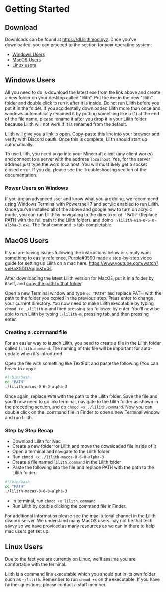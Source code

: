 # Getting Started

## Download
Downloads can be found at https://dl.lilithmod.xyz. Once you've downloaded, you can proceed to the section for your operating system: 

- [Windows Users](#windows-users)
- [MacOS Users](#macos-users)
- [Linux users](#linux-users)

## Windows Users

All you need to do is download the latest exe from the link above and create a new folder on your desktop called "lilith". Put the exe in the new "lilith" folder and double click to run it after it is inside. Do not run Lilith before you put it in the folder. If you accidentally downloaded Lilith more than once and windows automatically renamed it by putting something like a (1) at the end of the file name, please rename it after you drop it in your Lilith folder because Lilith will not work if it is renamed from the default.

Lilith will give you a link to open. Copy-paste this link into your browser and verify with Discord oauth. Once this is complete, Lilith should start up automatically.

To use Lilith, you need to go into your Minecraft client (any client works) and connect to a server with the address `localhost`. Yes, for the server address just type the word localhost. You will most likely get a socket closed error. If you do, please see the Troubleshooting section of the documentation.

### Power Users on Windows

If you are an advanced user and know what you are doing, we recommend using Windows Terminal with Powershell 7 and acrylic enabled to run Lilith. Once you've installed all of the above and google how to turn on acrylic mode, you can run Lilith by navigating to the directory: `cd "PATH"` (Replace PATH with the full path to the Lilith folder), and doing `.\lilith-win-0-6-0-alpha-3.exe`. The final command is tab-completable.

## MacOS Users

If you are having issues following the instructions below or simply want something to easily reference, Purple#9590 made a step-by-step video guide for setting up Lilith on a mac here: https://www.youtube.com/watch?v=HaX9DD7qqIo&t=0s.

After downloading the latest Lilith version for MacOS, put it in a folder by itself, and [copy the path to that folder](https://themacbeginner.com/copy-full-path-file-folder-finder-mac-osx/).

Open a new Terminal window and type `cd "PATH"` and replace PATH with the path to the folder you copied in the previous step. Press enter to change your current directory. You now need to make Lilith executable by typing `chmod +x ./lilith-m` and then pressing tab followed by enter. You'll now be able to run Lilith by typing `./lilith-m`, pressing tab, and then pressing enter.

### Creating a .command file

For an easier way to launch Lilith, you need to create a file in the Lilith folder called `lilith.command`. The naming of this file will be important for auto-update when it's introduced.

Open the file with something like TextEdit and paste the following (You can hover to copy):
```bash
#!/bin/bash
cd "PATH"
./lilith-macos-0-6-0-alpha-3
```

Once again, replace `PATH` with the path to the Lilith folder. Save the file and you'll now need to go into terminal, navigate to the Lilith folder as shown in the preceding section, and do `chmod +x ./lilith.command`. Now you can double click on the .command file in Finder to open a new Terminal window and run Lilith.

### Step by Step Recap

- Download Lilith for Mac
- Create a new folder for Lilith and move the downloaded file inside of it
- Open a terminal and navigate to the Lilith folder
- Run `chmod +x ./lilith-macos-0-6-0-alpha-3`
- Create a file named `lilith.command` in the Lilith folder
- Paste the following into the file and replace PATH with the path to the Lilith folder:
```bash
#!/bin/bash
cd "PATH"
./lilith-macos-0-6-0-alpha-3
```
- In terminal, run `chmod +x lilith.command`
- Run Lilith by double clicking the command file in Finder.

For additional information please see the mac-tutorial channel in the Lilith discord server. We understand many MacOS users may not be that tech savvy so we have provided as many resources as we can in there to help mac users get set up.

## Linux Users

Due to the fact you are currently on Linux, we'll assume you are comfortable with the terminal.

Lilith is a command line executable which you should put in its own folder such as `~/lilith`. Remember to run `chmod +x` on the executable. If you have further questions, please contact a staff member.
